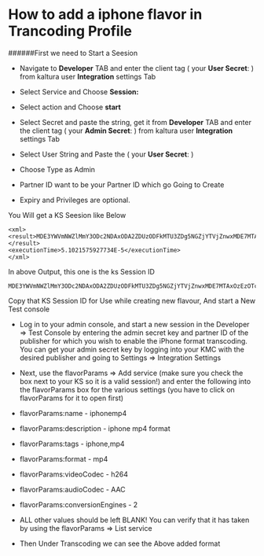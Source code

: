 How to add a iphone flavor in Trancoding Profile
===============================================

######First we need to Start a Seesion 

* Navigate to **Developer** TAB and enter the client tag ( your **User Secret**: ) from kaltura user **Integration** settings Tab

* Select Service and Choose **Session:**

* Select action and Choose **start**

* Select Secret and paste the string, get it from **Developer** TAB and enter the client tag ( your **Admin Secret**: ) from kaltura user **Integration** settings Tab

* Select User String and Paste the ( your **User Secret**: )

* Choose Type as Admin

* Partner ID want to be your Partner ID which go Going to Create 

* Expiry and Privileges are optional.

You Will get a KS Seesion like Below


```
<xml>
<result>MDE3YWVmNWZlMmY3ODc2NDAxODA2ZDUzODFkMTU3ZDg5NGZjYTVjZnwxMDE7MTAxOzEzOTcxMTM2ODg7MjsxMzk3MDI3Mjg4LjM2MTk7NTA1ZTM2ZTVlMTE5YjQ0Yjk0M2RjN2Y1OGJkY2QwYmQ7Ozs=</result>
<executionTime>5.1021575927734E-5</executionTime>
</xml>
``` 

In above Output, this one is the ks Session ID


```
MDE3YWVmNWZlMmY3ODc2NDAxODA2ZDUzODFkMTU3ZDg5NGZjYTVjZnwxMDE7MTAxOzEzOTcxMTM2ODg7MjsxMzk3MDI3Mjg4LjM2MTk7NTA1ZTM2ZTVlMTE5YjQ0Yjk0M2RjN2Y1OGJkY2QwYmQ7Ozs=
```

Copy that KS Session ID for Use while creating new flavour, And start a New Test console


* Log in to your admin console, and start a new session in the Developer => Test Console by entering the admin secret key and partner ID of the publisher for which you wish to enable the iPhone format transcoding. You can get your admin secret key by logging into your KMC with the desired publisher and going to Settings => Integration Settings

* Next, use the flavorParams => Add service (make sure you check the box next to your KS so it is a valid session!) and enter the following into the flavorParams box for the various settings (you have to click on flavorParams for it to open first)

* flavorParams:name - iphonemp4
* flavorParams:description - iphone mp4 format
* flavorParams:tags - iphone,mp4
* flavorParams:format - mp4
* flavorParams:videoCodec - h264
* flavorParams:audioCodec - AAC
* flavorParams:conversionEngines - 2
* ALL other values should be left BLANK!
You can verify that it has taken by using the flavorParams => List service

* Then Under Transcoding we can see the Above added format 

